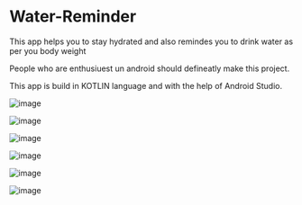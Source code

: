 # Water-Reminder

This app helps you to stay hydrated and also remindes you to drink water as per you body weight

People who are enthusiuest un android should defineatly make this project.

This app is build in KOTLIN language and with the help of Android Studio.

![image](https://user-images.githubusercontent.com/67241289/145762740-a7e55b77-8626-4b40-84b2-83d38e728659.png)

![image](https://user-images.githubusercontent.com/67241289/145762741-a2aa4c5d-6847-46fa-b036-f4e513218297.png)

![image](https://user-images.githubusercontent.com/67241289/145762744-512985c7-3277-4d08-9281-65b023875af9.png)

![image](https://user-images.githubusercontent.com/67241289/145762747-f784b65e-9cf4-4b9e-99d6-d46ad3efaf87.png)

![image](https://user-images.githubusercontent.com/67241289/145762750-d13a2a7a-fffa-4bd0-8677-5dece2cb075d.png)

![image](https://user-images.githubusercontent.com/67241289/145762753-940576d4-1140-4108-a25c-6a083850b7a0.png)
